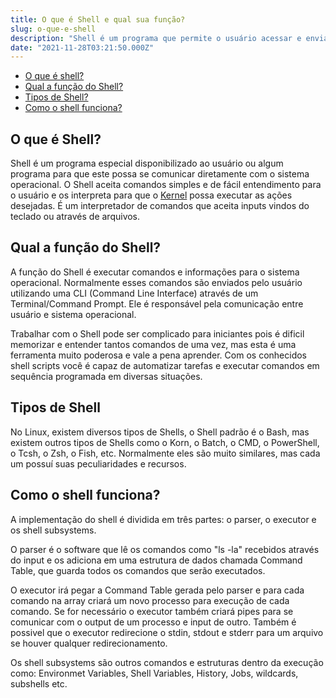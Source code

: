 ```yaml
---
title: O que é Shell e qual sua função?
slug: o-que-e-shell
description: "Shell é um programa que permite o usuário acessar e enviar informações ao sistema operacional através de um terminal ou interface gráfica."
date: "2021-11-28T03:21:50.000Z"
---
```


- [O que é shell?](#o-que-e-shell)
- [Qual a função do Shell?](#qual-a-funcao-do-shell)
- [Tipos de Shell?](#tipos-de-shell)
- [Como o shell funciona?](#como-o-shell-funciona)

<h2 id="o-que-e-shell">O que é Shell?</h2>

Shell é um programa especial disponibilizado ao usuário ou algum programa para que este possa se comunicar diretamente com o sistema operacional. O Shell aceita comandos simples e de fácil entendimento para o usuário e os interpreta para que o [Kernel](/o-que-e-kernel) possa executar as ações desejadas. É um interpretador de comandos que aceita inputs vindos do teclado ou através de arquivos.

<h2 id="qual-a-funcao-do-shell">Qual a função do Shell?</h2>

A função do Shell é executar comandos e informações para o sistema operacional. Normalmente esses comandos são enviados pelo usuário utilizando uma CLI (Command Line Interface) através de um Terminal/Command Prompt. Ele é responsável pela comunicação entre usuário e sistema operacional.

Trabalhar com o Shell pode ser complicado para iniciantes pois é dificil memorizar e entender tantos comandos de uma vez, mas esta é uma ferramenta muito poderosa e vale a pena aprender. Com os conhecidos shell scripts você é capaz de automatizar tarefas e executar comandos em sequência programada em diversas situações.

<h2 id="tipos-de-shell">Tipos de Shell</h2>

No Linux, existem diversos tipos de Shells, o Shell padrão é o Bash, mas existem outros tipos de Shells como o Korn, o Batch, o CMD, o PowerShell, o Tcsh, o Zsh, o Fish, etc. Normalmente eles são muito similares, mas cada um possuí suas peculiaridades e recursos.

<h2 id="como-o-shell-funciona">Como o shell funciona?</h2>

A implementação do shell é dividida em três partes: o parser, o executor e os shell subsystems.

O parser é o software que lê os comandos como "ls -la" recebidos através do input e os adiciona em uma estrutura de dados chamada Command Table, que guarda todos os comandos que serão executados.

O executor irá pegar a Command Table gerada pelo parser e para cada comando na array criará um novo processo para execução de cada comando. Se for necessário o executor também criará pipes para se comunicar com o output de um processo e input de outro. Também é possivel que o executor redirecione o stdin, stdout e stderr para um arquivo se houver qualquer redirecionamento.

Os shell subsystems são outros comandos e estruturas dentro da execução como:
Environmet Variables, Shell Variables, History, Jobs, wildcards, subshells etc.
